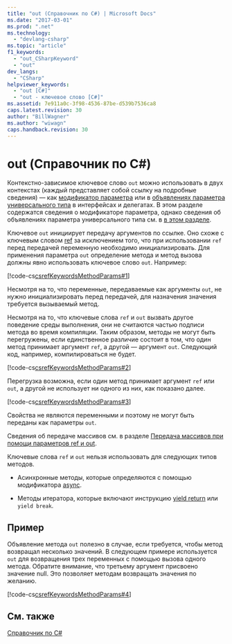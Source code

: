 ```yaml
---
title: "out (Справочник по C#) | Microsoft Docs"
ms.date: "2017-03-01"
ms.prod: ".net"
ms.technology: 
  - "devlang-csharp"
ms.topic: "article"
f1_keywords: 
  - "out_CSharpKeyword"
  - "out"
dev_langs: 
  - "CSharp"
helpviewer_keywords: 
  - "out [C#]"
  - "out - ключевое слово [C#]"
ms.assetid: 7e911a0c-3f98-4536-87be-d539b7536ca8
caps.latest.revision: 30
author: "BillWagner"
ms.author: "wiwagn"
caps.handback.revision: 30
---
```

# out (Справочник по C#)
Контекстно\-зависимое ключевое слово `out` можно использовать в двух контекстах \(каждый представляет собой ссылку на подробные сведения\) — как [модификатор параметра](../../../csharp/language-reference/keywords/out-parameter-modifier.md) или в [объявлениях параметра универсального типа](../../../csharp/language-reference/keywords/out-generic-modifier.md) в интерфейсах и делегатах.  В этом разделе содержатся сведения о модификаторе параметра, однако сведения об объявлениях параметра универсального типа см. в [в этом разделе](../../../csharp/language-reference/keywords/out-generic-modifier.md).  
  
 Ключевое `out` инициирует передачу аргументов по ссылке.  Оно схоже с ключевым словом [ref](../../../csharp/language-reference/keywords/ref.md) за исключением того, что при использовании `ref` перед передачей переменную необходимо инициализировать.  Для применения параметра `out` определение метода и метод вызова должны явно использовать ключевое слово `out`.  Например:  
  
 [!code-cs[csrefKeywordsMethodParams#1](../../../csharp/language-reference/keywords/codesnippet/csharp/out_1.cs)]  
  
 Несмотря на то, что переменные, передаваемые как аргументы `out`, не нужно инициализировать перед передачей, для назначения значения требуется вызываемый метод.  
  
 Несмотря на то, что ключевые слова `ref` и `out` вызвать другое поведение среды выполнения, они не считаются частью подписи метода во время компиляции.  Таким образом, методы не могут быть перегружены, если единственное различие состоит в том, что один метод принимает аргумент `ref`, а другой — аргумент `out`.  Следующий код, например, компилироваться не будет.  
  
 [!code-cs[csrefKeywordsMethodParams#2](../../../csharp/language-reference/keywords/codesnippet/csharp/out_2.cs)]  
  
 Перегрузка возможна, если один метод принимает аргумент `ref` или `out`, а другой не использует ни одного из них, как показано далее.  
  
 [!code-cs[csrefKeywordsMethodParams#3](../../../csharp/language-reference/keywords/codesnippet/csharp/out_3.cs)]  
  
 Свойства не являются переменными и поэтому не могут быть переданы как параметры `out`.  
  
 Сведения об передаче массивов см. в разделе [Передача массивов при помощи параметров ref и out](../../../csharp/programming-guide/arrays/passing-arrays-using-ref-and-out.md).  
  
 Ключевые слова `ref` и `out` нельзя использовать для следующих типов методов.  
  
-   Асинхронные методы, которые определяются с помощью модификатора [async](../../../csharp/language-reference/keywords/async.md).  
  
-   Методы итератора, которые включают инструкцию [yield return](../../../csharp/language-reference/keywords/yield.md) или `yield break`.  
  
## Пример  
 Объявление метода `out` полезно в случае, если требуется, чтобы метод возвращал несколько значений.  В следующем примере используется `out` для возвращения трех переменных с помощью вызова одного метода.  Обратите внимание, что третьему аргумент присвоено значение null.  Это позволяет методам возвращать значения по желанию.  
  
 [!code-cs[csrefKeywordsMethodParams#4](../../../csharp/language-reference/keywords/codesnippet/csharp/out_4.cs)]  
  
## См. также  
 [Справочник по C\#](../../../csharp/language-reference/index.md)